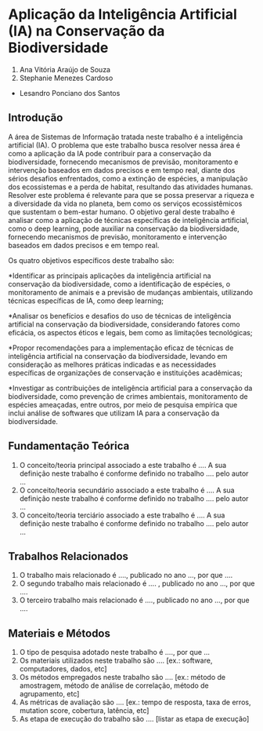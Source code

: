 # Aplicação da Inteligência Artificial (IA) na Conservação da Biodiversidade

1. Ana Vitória Araújo de Souza
2. Stephanie Menezes Cardoso

* Lesandro Ponciano dos Santos

## Introdução

A área de Sistemas de Informação tratada neste trabalho é a inteligência artificial (IA). O problema que este trabalho busca resolver nessa área é como a aplicação da IA pode contribuir para a conservação da biodiversidade, fornecendo mecanismos de previsão, monitoramento e intervenção baseados em dados precisos e em tempo real, diante dos sérios desafios enfrentados, como a extinção de espécies, a manipulação dos ecossistemas e a perda de habitat, resultando das atividades humanas. Resolver este problema é relevante para que se possa preservar a riqueza e a diversidade da vida no planeta, bem como os serviços ecossistêmicos que sustentam o bem-estar humano. O objetivo geral deste trabalho é analisar como a aplicação de técnicas específicas de inteligência artificial, como o deep learning, pode auxiliar na conservação da biodiversidade, fornecendo mecanismos de previsão, monitoramento e intervenção baseados em dados precisos e em tempo real.  

Os quatro objetivos específicos deste trabalho são: 

*Identificar as principais aplicações da inteligência artificial na conservação da biodiversidade, como a identificação de espécies, o monitoramento de animais e a previsão de mudanças ambientais, utilizando técnicas específicas de IA, como deep learning; 

*Analisar os benefícios e desafios do uso de técnicas de inteligência artificial na conservação da biodiversidade, considerando fatores como eficácia, os aspectos éticos e legais, bem como as limitações tecnológicas; 

*Propor recomendações para a implementação eficaz de técnicas de inteligência artificial na conservação da biodiversidade, levando em consideração as melhores práticas indicadas e as necessidades específicas de organizações de conservação e instituições acadêmicas; 

*Investigar as contribuições de inteligência artificial para a conservação da biodiversidade, como prevenção de crimes ambientais, monitoramento de espécies ameaçadas, entre outros, por meio de pesquisa empírica que inclui análise de softwares que utilizam IA para a conservação da biodiversidade. 

## Fundamentação Teórica

1. O conceito/teoria principal associado a este trabalho é ....  A sua definição neste trabalho  é conforme definido no trabalho .... pelo autor ...
1. O conceito/teoria secundário associado a este trabalho é ....  A sua definição neste trabalho é conforme definido no trabalho .... pelo autor ...
1. O conceito/teoria terciário associado a este trabalho é ....  A sua definição neste trabalho é conforme definido no trabalho .... pelo autor ...

## Trabalhos Relacionados

1. O trabalho mais relacionado é ...., publicado no ano ..., por que ....
1. O segundo trabalho mais relacionado é .... , publicado no ano ..., por que ....
1. O terceiro trabalho mais relacionado é ...., publicado no ano ...,  por que ....

## Materiais e Métodos

1. O tipo de pesquisa adotado neste trabalho é ...., por que ...
1. Os materiais utilizados neste trabalho são .... [ex.: software, computadores, dados, etc]
1. Os métodos empregados neste trabalho são .... [ex.: método de amostragem, método de análise de correlação, método de agrupamento, etc]
1. As métricas de avaliação são .... [ex.: tempo de resposta, taxa de erros, mutation score, cobertura, latência, etc]
1. As etapa de execução do trabalho são .... [listar as etapa de execução]
